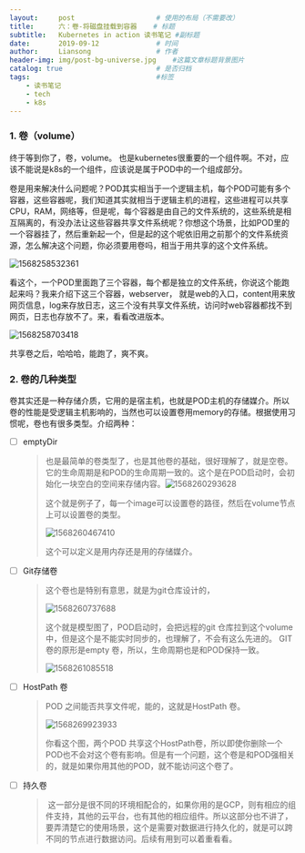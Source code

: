 ```yaml
---
layout:     post   				    # 使用的布局（不需要改）
title:      六：卷-将磁盘挂载到容器 	# 标题
subtitle:   Kubernetes in action 读书笔记 #副标题
date:       2019-09-12 				# 时间
author:     Liansong 				# 作者
header-img: img/post-bg-universe.jpg 	#这篇文章标题背景图片
catalog: true 						# 是否归档
tags:								#标签
    - 读书笔记
    - tech
    - k8s
---
```




### 1. 卷（volume）

终于等到你了，卷，volume。 也是kubernetes很重要的一个组件啊。不对，应该不能说是k8s的一个组件，应该说是属于POD中的一个组成部分。

卷是用来解决什么问题呢？POD其实相当于一个逻辑主机，每个POD可能有多个容器，这些容器呢，我们知道其实就相当于逻辑主机的进程，这些进程可以共享CPU，RAM，网络等，但是呢，每个容器是由自己的文件系统的，这些系统是相互隔离的，有没办法让这些容器共享文件系统呢？你想这个场景，比如POD里的一个容器挂了，然后重新起一个，但是起的这个呢依旧用之前那个的文件系统资源，怎么解决这个问题，你必须要用卷吗，相当于用共享的这个文件系统。

![1568258532361](D:\Users\tmprl6\Desktop\6\1568258532361.png)

看这个，一个POD里面跑了三个容器，每个都是独立的文件系统，你说这个能跑起来吗？我来介绍下这三个容器，webserver， 就是web的入口，content用来放网页信息，log来存放日志，这三个没有共享文件系统，访问时web容器都找不到网页，日志也存放不了。来，看看改进版本。

![1568258703418](D:\Users\tmprl6\Desktop\6\1568258703418.png)

共享卷之后，哈哈哈，能跑了，爽不爽。



###  2. 卷的几种类型

卷其实还是一种存储介质，它用的是宿主机，也就是POD主机的存储媒介。所以卷的性能是受逻辑主机影响的，当然也可以设置卷用memory的存储。根据使用习惯呢，卷也有很多类型。介绍两种：

- [ ] emptyDir

	> 也是最简单的卷类型了，也是其他卷的基础，很好理解了，就是空卷。它的生命周期是和POD的生命周期一致的。这个是在POD启动时，会初始化一块空白的空间来存储内容。![1568260293628](D:\Users\tmprl6\Desktop\6\1568260293628.png)
	>
	> 这个就是例子了，每一个image可以设置卷的路径，然后在volume节点上可以设置卷的类型。
	>
	> ![1568260467410](D:\Users\tmprl6\Desktop\6\1568260467410.png)
	>
	> 
	>
	> 这个可以定义是用内存还是用的存储媒介。



- [ ] Git存储卷

	> 这个卷也是特别有意思，就是为git仓库设计的，
	>
	> ![1568260737688](D:\Users\tmprl6\Desktop\6\1568260737688.png)
	>
	> 
	>
	> 这个就是模型图了，POD启动时，会把远程的git 仓库拉到这个volume中，但是这个是不能实时同步的，也理解了，不会有这么先进的。 GIT 卷的原形是empty 卷，所以，生命周期也是和POD保持一致。
	>
	> ![1568261085518](D:\Users\tmprl6\Desktop\6\1568261085518.png)



- [ ] HostPath 卷

	> POD 之间能否共享文件呢，能的，这就是HostPath 卷。
	>
	> ![1568269923933](D:\Users\tmprl6\Desktop\6\1568269923933.png)
	>
	> 
	>
	> 你看这个图，两个POD 共享这个HostPath卷，所以即使你删除一个POD也不会对这个卷有影响。但是有一个问题，这个卷是和POD强相关的，就是如果你用其他的POD，就不能访问这个卷了。

	

- [ ] 持久卷

	>  这一部分是很不同的环境相配合的，如果你用的是GCP，则有相应的组件支持，其他的云平台，也有其他的相应组件。所以这部分也不讲了，要弄清楚它的使用场景，这个是需要对数据进行持久化的，就是可以跨不同的节点进行数据访问。后续有用到可以着重看看。



